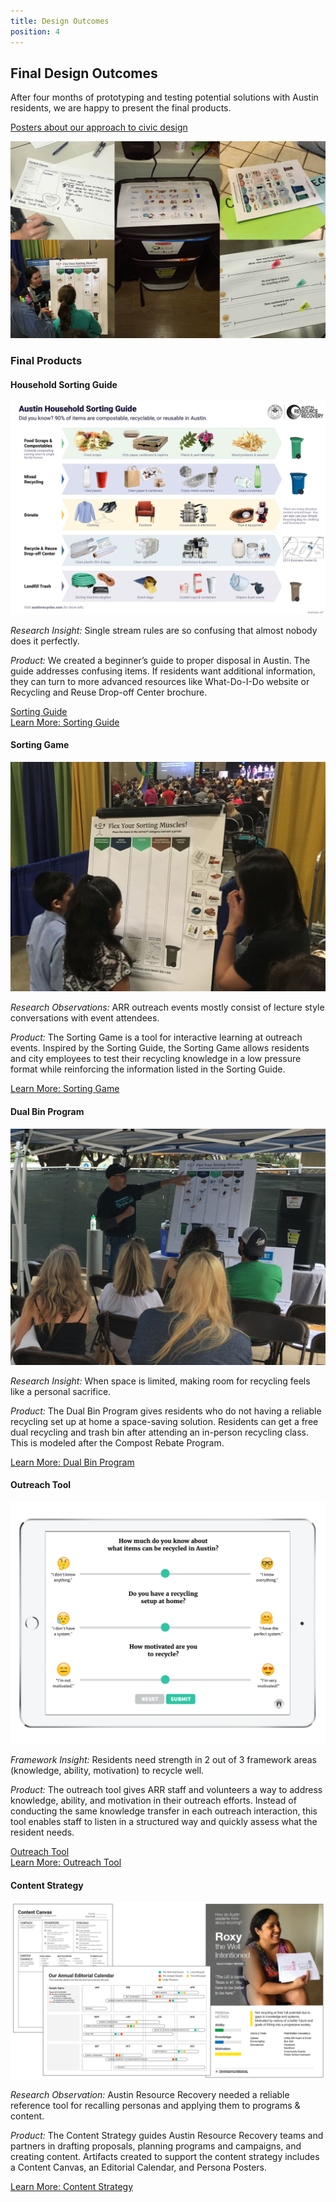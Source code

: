 ```yaml
---
title: Design Outcomes
position: 4
---
```


## Final Design Outcomes

After four months of prototyping and testing potential solutions with Austin residents, we are happy to present the final products.

[Posters about our approach to civic design](https://drive.google.com/file/d/0B5EhpaXrJI6hT0RVajZfR0k4SEk/view?usp=sharing)

![FinalProductsCollage.jpg](/uploads/FinalProductsCollage.jpg)

### Final Products

#### Household Sorting Guide

![SortGuide_FinalPoster.jpg](/uploads/SortGuide_FinalPoster.jpg)

*Research Insight:* Single stream rules are so confusing that almost nobody does it perfectly.

*Product:* We created a beginner’s guide to proper disposal in Austin. The guide addresses confusing items. If residents want additional information, they can turn to more advanced resources like What-Do-I-Do website or Recycling and Reuse Drop-off Center brochure.

[Sorting Guide](https://drive.google.com/file/d/0B1h7yUJL74THS3JQVm5GYm9HSkE/view?usp=sharing)\
[Learn More: Sorting Guide](https://drive.google.com/file/d/0B1h7yUJL74THaUNKQnhNUndvRVk/view?usp=sharing)

#### Sorting Game

![SortingGame2.jpg](/uploads/SortingGame2.jpg)

*Research Observations:* ARR outreach events mostly consist of lecture style conversations with event attendees.

*Product:* The Sorting Game is a tool for interactive learning at outreach events. Inspired by the Sorting Guide, the Sorting Game allows residents and city employees to test their recycling knowledge in a low pressure format while reinforcing the information listed in the Sorting Guide.

[Learn More: Sorting Game](https://drive.google.com/file/d/0B5EhpaXrJI6hSUxydWl6VHI4LXM/view?usp=sharing)

#### Dual Bin Program

![DualBinProgram2.jpg](/uploads/DualBinProgram2.jpg)

*Research Insight:* When space is limited, making room for recycling feels like a personal sacrifice.

*Product:* The Dual Bin Program gives residents who do not having a reliable recycling set up at home a space-saving solution. Residents can get a free dual recycling and trash bin after attending an in-person recycling class. This is modeled after the Compost Rebate Program.

[Learn More: Dual Bin Program](https://drive.google.com/file/d/0B5EhpaXrJI6hNVB6RE9CeXY0N2c/view?usp=sharing)

#### Outreach Tool

![OutreachTool Digital with iPad.png](/uploads/OutreachTool%20Digital%20with%20iPad.png)

*Framework Insight:* Residents need strength in 2 out of 3 framework areas (knowledge, ability, motivation) to recycle well.

*Product:* The outreach tool gives ARR staff and volunteers a way to address knowledge, ability, and motivation in their outreach efforts. Instead of conducting the same knowledge transfer in each outreach interaction, this tool enables staff to listen in a structured way and quickly assess what the resident needs.

[Outreach Tool](https://cityofaustin.github.io/arr-outreach-tool/)\
[Learn More: Outreach Tool](https://drive.google.com/file/d/0B5EhpaXrJI6hazltNHo3ZEdvMFE/view?usp=sharing)

#### Content Strategy

![ContentStrategyAssets.png](/uploads/ContentStrategyAssets.png)

*Research Observation:* Austin Resource Recovery needed a reliable reference tool for recalling personas and applying them to programs & content.

*Product:* The Content Strategy guides Austin Resource Recovery teams and partners in drafting proposals, planning programs and campaigns, and creating content. Artifacts created to support the content strategy includes a Content Canvas, an Editorial Calendar, and Persona Posters.

[Learn More: Content Strategy](https://drive.google.com/file/d/0B5EhpaXrJI6hS1E3VDg0bWRqMmc/view?usp=sharing)
